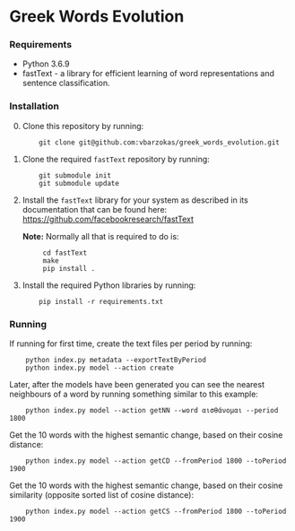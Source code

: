 # Greek Words Evolution

### Requirements
* Python 3.6.9
* fastText - a library for efficient learning of word representations and sentence classification.

### Installation
0. Clone this repository by running:

    ```
        git clone git@github.com:vbarzokas/greek_words_evolution.git
    ```
0. Clone the required `fastText` repository by running:

    ```
        git submodule init
        git submodule update
    ```
0. Install the `fastText` library for your system as described in its documentation that can be found here: https://github.com/facebookresearch/fastText

    **Note:** Normally all that is required to do is:
    
            cd fastText
            make
            pip install .
            
0. Install the required Python libraries by running:

    ```
        pip install -r requirements.txt
    ```

### Running
If running for first time, create the text files per period by running:
    
        python index.py metadata --exportTextByPeriod
        python index.py model --action create

Later, after the models have been generated you can see the nearest neighbours of a word by running something similar to this example:
    
        python index.py model --action getNN --word αισθάνομαι --period 1800

Get the 10 words with the highest semantic change, based on their cosine distance:
        
        python index.py model --action getCD --fromPeriod 1800 --toPeriod 1900
                
Get the 10 words with the highest semantic change, based on their cosine similarity (opposite sorted list of cosine distance):
        
        python index.py model --action getCS --fromPeriod 1800 --toPeriod 1900